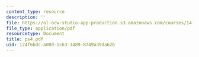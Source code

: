 ```yaml
---
content_type: resource
description: ''
file: https://ol-ocw-studio-app-production.s3.amazonaws.com/courses/14-462-advanced-macroeconomics-ii-spring-2004/124f6bdca00d1c6314898749a39da62b_ps4.pdf
file_type: application/pdf
resourcetype: Document
title: ps4.pdf
uid: 124f6bdc-a00d-1c63-1489-8749a39da62b
---
```

